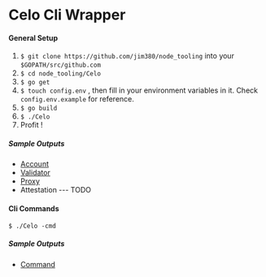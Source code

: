# Celo Cli Wrapper

#### General Setup
1. `$ git clone https://github.com/jim380/node_tooling` into your `$GOPATH/src/github.com`
2. `$ cd node_tooling/Celo`
3. `$ go get`
4. `$ touch config.env` , then fill in your environment variables in it. Check `config.env.example` for reference.
5. `$ go build`
6. `$ ./Celo`
7. Profit !

##### Sample Outputs
* [Account](https://pastebin.com/aRW2Txv3)
* [Validator](https://pastebin.com/Zq6PrFg5)
* [Proxy](https://pastebin.com/Bbg8NnFh)
* Attestation --- TODO

#### Cli Commands
`$ ./Celo -cmd`

##### Sample Outputs
* [Command](https://pastebin.com/6nt2XGCD)
